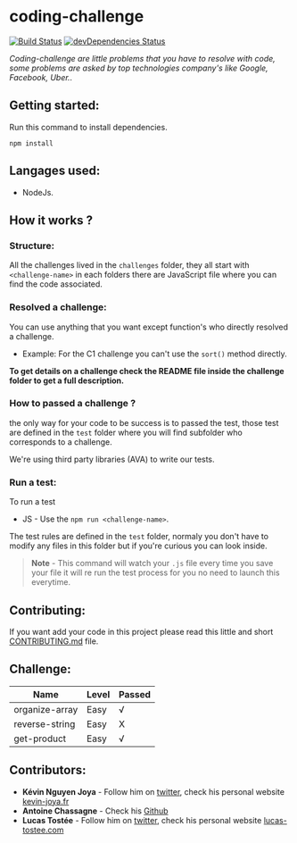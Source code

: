# coding-challenge
[![Build Status](https://www.travis-ci.com/luctst/coding-challenge.svg?branch=master)](https://www.travis-ci.com/luctst/coding-challenge)
[![devDependencies Status](https://david-dm.org/luctst/coding-challenge/dev-status.svg?style=flat-square)](https://david-dm.org/luctst/coding-challenge?type=dev)

*Coding-challenge are little problems that you have to resolve with code, some problems are asked by top technologies company's like Google, Facebook, Uber..*

## Getting started:
Run this command to install dependencies.

```
npm install
```

## Langages used:
* NodeJs.

## How it works ? 
### Structure:
All the challenges lived in the `challenges` folder, they all start with `<challenge-name>` in each folders there are JavaScript file where you can find the code associated.

### Resolved a challenge:
You can use anything that you want except function's who directly resolved a challenge.
* Example: For the C1 challenge you can't use the `sort()` method directly.

**To get details on a challenge check the README file inside the challenge folder to get a full description.**

### How to passed a challenge ?
the only way for your code to be success is to passed the test, those test are defined in the `test` folder where you will find subfolder who corresponds to a challenge.

We're using third party libraries (AVA) to write our tests.

### Run a test:
To run a test

* JS - Use the `npm run <challenge-name>`.

The test rules are defined in the `test` folder, normaly you don't have to modify any files in this folder but if you're curious you can look inside.

> **Note** - This command will watch your `.js` file every time you save your file it will re run the test process for you no need to launch this everytime.

## Contributing:
If you want add your code in this project please read this little and short [CONTRIBUTING.md](https://github.com/luctst/coding-challenge/blob/master/CONTRIBUTING.md) file.

## Challenge:
| Name | Level | Passed |
| -----| ----- | ---------- | 
| organize-array | Easy | √  | 
| reverse-string| Easy | X |
| get-product | Easy | √ |

## Contributors:
* **Kévin Nguyen Joya** - Follow him on [twitter](https://twitter.com/kvinjya?lang=fr), check his personal website [kevin-joya.fr](http://kevin-joya.fr/)
* **Antoine Chassagne** - Check his [Github](https://github.com/antoinechassagne)
* **Lucas Tostée** - Follow him on [twitter](https://twitter.com/ltostee), check his personal website [lucas-tostee.com](https://www.lucas-tostee.com)

